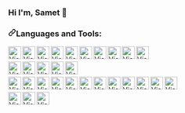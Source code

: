 ### Hi I'm, Samet 👋
 

<h3 dir="auto"><a id="user-content-languages-and-tools" class="anchor" aria-hidden="true" href="#languages-and-tools"><svg class="octicon octicon-link" viewBox="0 0 16 16" version="1.1" width="16" height="16" aria-hidden="true"><path d="m7.775 3.275 1.25-1.25a3.5 3.5 0 1 1 4.95 4.95l-2.5 2.5a3.5 3.5 0 0 1-4.95 0 .751.751 0 0 1 .018-1.042.751.751 0 0 1 1.042-.018 1.998 1.998 0 0 0 2.83 0l2.5-2.5a2.002 2.002 0 0 0-2.83-2.83l-1.25 1.25a.751.751 0 0 1-1.042-.018.751.751 0 0 1-.018-1.042Zm-4.69 9.64a1.998 1.998 0 0 0 2.83 0l1.25-1.25a.751.751 0 0 1 1.042.018.751.751 0 0 1 .018 1.042l-1.25 1.25a3.5 3.5 0 1 1-4.95-4.95l2.5-2.5a3.5 3.5 0 0 1 4.95 0 .751.751 0 0 1-.018 1.042.751.751 0 0 1-1.042.018 1.998 1.998 0 0 0-2.83 0l-2.5 2.5a1.998 1.998 0 0 0 0 2.83Z"></path></svg></a>Languages and Tools:</h3>

<p dir="auto">
 
<a href="#" rel="nofollow"><img align="left" alt="Visual Studio Code" width="26px" src="https://abdulsametdogan.com/content/githupIcon/VisualStudio-Dark.svg" data-canonical-src="https://abdulsametdogan.com/content/githupIcon/VisualStudio-Dark.svg" style="max-width: 100%;"></a>

<a href="#" rel="nofollow"><img align="left" alt="Visual Studio Code" width="26px" src="https://abdulsametdogan.com/content/githupIcon/VSCode-Dark.svg" data-canonical-src="https://abdulsametdogan.com/content/githupIcon/VSCode-Dark.svg" style="max-width: 100%;"></a>
 
<a href="#" rel="nofollow"><img align="left" alt="Visual Studio Code" width="26px" src="https://abdulsametdogan.com/content/githupIcon/CS.svg" data-canonical-src="https://abdulsametdogan.com/content/githupIcon/CS.svg" style="max-width: 100%;"></a>
 
<a href="#" rel="nofollow"><img align="left" alt="Visual Studio Code" width="26px" src="https://abdulsametdogan.com/content/githupIcon/DotNet.svg" data-canonical-src="https://abdulsametdogan.com/content/githupIcon/DotNet.svg" style="max-width: 100%;"></a>
 
<a href="#" rel="nofollow"><img align="left" alt="Visual Studio Code" width="26px" src="https://abdulsametdogan.com/content/githupIcon/Bootstrap.svg" data-canonical-src="https://abdulsametdogan.com/content/githupIcon/Bootstrap.svg" style="max-width: 100%;"></a>
 
<a href="#" rel="nofollow"><img align="left" alt="Visual Studio Code" width="26px" src="https://abdulsametdogan.com/content/githupIcon/CSS.svg" data-canonical-src="https://abdulsametdogan.com/content/githupIcon/CSS.svg" style="max-width: 100%;"></a>
 
<a href="#" rel="nofollow"><img align="left" alt="Visual Studio Code" width="26px" src="https://abdulsametdogan.com/content/githupIcon/HTML.svg" data-canonical-src="https://abdulsametdogan.com/content/githupIcon/HTML.svg" style="max-width: 100%;"></a>
 
<a href="#" rel="nofollow"><img align="left" alt="Visual Studio Code" width="26px" src="https://abdulsametdogan.com/content/githupIcon/Postman.svg" data-canonical-src="https://abdulsametdogan.com/content/githupIcon/Postman.svg" style="max-width: 100%;"></a>
 
<a href="#" rel="nofollow"><img align="left" alt="Visual Studio Code" width="26px" src="https://abdulsametdogan.com/content/githupIcon/CodePen-Dark.svg" data-canonical-src="https://abdulsametdogan.com/content/githupIcon/CodePen-Dark.svg" style="max-width: 100%;"></a>
 
<a href="#" rel="nofollow"><img align="left" alt="Visual Studio Code" width="26px" src="https://abdulsametdogan.com/content/githupIcon/StackOverflow-Dark.svg" data-canonical-src="https://abdulsametdogan.com/content/githupIcon/StackOverflow-Dark.svg" style="max-width: 100%;"></a>

</p>
<br/>
<p dir="auto">

<a href="#" rel="nofollow"><img align="left" alt="Visual Studio Code" width="26px" src="https://abdulsametdogan.com/content/githupIcon/Azure-Dark.svg" data-canonical-src="https://abdulsametdogan.com/content/githupIcon/Azure-Dark.svg" style="max-width: 100%;"></a>

<a href="#" rel="nofollow"><img align="left" alt="Visual Studio Code" width="26px" src="https://abdulsametdogan.com/content/githupIcon/Git.svg" data-canonical-src="https://abdulsametdogan.com/content/githupIcon/Git.svg" style="max-width: 100%;"></a>
 
<a href="#" rel="nofollow"><img align="left" alt="Visual Studio Code" width="26px" src="https://abdulsametdogan.com/content/githupIcon/Github-Dark.svg" data-canonical-src="https://abdulsametdogan.com/content/githupIcon/Github-Dark.svg" style="max-width: 100%;"></a>

<a href="#" rel="nofollow"><img align="left" alt="Visual Studio Code" width="26px" src="https://abdulsametdogan.com/content/githupIcon/JavaScript.svg" data-canonical-src="https://abdulsametdogan.com/content/githupIcon/JavaScript.svg" style="max-width: 100%;"></a>

 <a href="#" rel="nofollow"><img align="left" alt="Visual Studio Code" width="26px" src="https://abdulsametdogan.com/content/githupIcon/Wordpress.svg" data-canonical-src="https://abdulsametdogan.com/content/githupIcon/Wordpress.svg" style="max-width: 100%;"></a>
 
</p>

<br/>
<p dir="auto">

<a href="#" rel="nofollow"><img align="left" alt="Visual Studio Code" width="26px" src="https://abdulsametdogan.com/content/githupIcon/Flutter-Dark.svg" data-canonical-src="https://abdulsametdogan.com/content/githupIcon/Flutter-Dark.svg" style="max-width: 100%;"></a>

<a href="#" rel="nofollow"><img align="left" alt="Visual Studio Code" width="26px" src="https://abdulsametdogan.com/content/githupIcon/Dart-Dark.svg" data-canonical-src="https://abdulsametdogan.com/content/githupIcon/Dart-Dark.svg" style="max-width: 100%;"></a>
 
<a href="#" rel="nofollow"><img align="left" alt="Visual Studio Code" width="26px" src="https://abdulsametdogan.com/content/githupIcon/Figma-Dark.svg" data-canonical-src="https://abdulsametdogan.com/content/githupIcon/Figma-Dark.svg" style="max-width: 100%;"></a>

<a href="#" rel="nofollow"><img align="left" alt="Visual Studio Code" width="26px" src="https://abdulsametdogan.com/content/githupIcon/XD.svg" data-canonical-src="https://abdulsametdogan.com/content/githupIcon/XD.svg" style="max-width: 100%;"></a>

<a href="#" rel="nofollow"><img align="left" alt="Visual Studio Code" width="26px" src="https://abdulsametdogan.com/content/githupIcon/Firebase-Dark.svg" data-canonical-src="https://abdulsametdogan.com/content/githupIcon/Firebase-Dark.svg" style="max-width: 100%;"></a>

<a href="#" rel="nofollow"><img align="left" alt="Visual Studio Code" width="26px" src="https://www.svgrepo.com/show/303229/microsoft-sql-server-logo.svg" data-canonical-src="https://www.svgrepo.com/show/303229/microsoft-sql-server-logo.svg" style="max-width: 100%;"></a>

<a href="#" rel="nofollow"><img align="left" alt="Visual Studio Code" width="26px" src="https://abdulsametdogan.com/content/githupIcon/MySQL-Dark.svg" data-canonical-src="https://abdulsametdogan.com/content/githupIcon/MySQL-Dark.svg" style="max-width: 100%;"></a>
 
<a href="#" rel="nofollow"><img align="left" alt="Visual Studio Code" width="26px" src="https://abdulsametdogan.com/content/githupIcon/MongoDB.svg" data-canonical-src="https://abdulsametdogan.com/content/githupIcon/MongoDB.svg" style="max-width: 100%;"></a>

<a href="#" rel="nofollow"><img align="left" alt="Visual Studio Code" width="26px" src="https://abdulsametdogan.com/content/githupIcon/NodeJS-Dark.svg" data-canonical-src="https://abdulsametdogan.com/content/githupIcon/NodeJS-Dark.svg" style="max-width: 100%;"></a>

<a href="#" rel="nofollow"><img align="left" alt="Visual Studio Code" width="26px" src="https://abdulsametdogan.com/content/githupIcon/Arduino.svg" data-canonical-src="https://abdulsametdogan.com/content/githupIcon/Arduino.svg" style="max-width: 100%;"></a>
 
<a href="#" rel="nofollow"><img align="left" alt="Visual Studio Code" width="26px" src="https://abdulsametdogan.com/content/githupIcon/Docker.svg" data-canonical-src="https://abdulsametdogan.com/content/githupIcon/Docker.svg" style="max-width: 100%;"></a>

<a href="#" rel="nofollow"><img align="left" alt="Visual Studio Code" width="26px" src="https://abdulsametdogan.com/content/githupIcon/GCP-Dark.svg" data-canonical-src="https://abdulsametdogan.com/content/githupIcon/GCP-Dark.svg" style="max-width: 100%;"></a>

</p>


<br/>
<p dir="auto">

<a href="#" rel="nofollow"><img align="left" alt="Visual Studio Code" width="26px" src="https://abdulsametdogan.com/content/githupIcon/Photoshop.svg" data-canonical-src="https://abdulsametdogan.com/content/githupIcon/Photoshop.svg" style="max-width: 100%;"></a>

<a href="#" rel="nofollow"><img align="left" alt="Visual Studio Code" width="26px" src="https://abdulsametdogan.com/content/githupIcon/Illustrator.svg" data-canonical-src="https://abdulsametdogan.com/content/githupIcon/Illustrator.svg" style="max-width: 100%;"></a>

<a href="#" rel="nofollow"><img align="left" alt="Visual Studio Code" width="26px" src="https://abdulsametdogan.com/content/githupIcon/AfterEffects.svg" data-canonical-src="https://abdulsametdogan.com/content/githupIcon/AfterEffects.svg" style="max-width: 100%;"></a>

</p>
